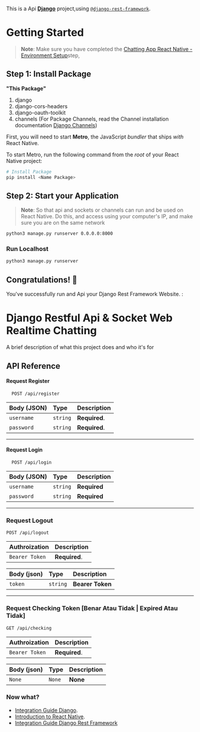 This is a Api [**Django**](https://www.djangoproject.com/) project,using [`@django-rest-framework`](https://www.django-rest-framework.org/).

# Getting Started

>**Note**: Make sure you have completed the [Chatting App React Native - Environment Setup](https://github.com/SamsuSidqy/Chatting-App-React-Native)step, 

## Step 1: Install Package

**"This Package"**
1. django
2. django-cors-headers 
3. django-oauth-toolkit
4. channels (For Package Channels, read the Channel installation documentation [Django Channels](https://channels.readthedocs.io/en/latest/installation.html))

First, you will need to start **Metro**, the JavaScript _bundler_ that ships _with_ React Native.

To start Metro, run the following command from the _root_ of your React Native project:

```bash
# Install Package
pip install <Name Package>

```

## Step 2: Start your Application

>**Note**: So that api and sockets or channels can run and be used on React Native. Do this, and access using your computer's IP, and make sure you are on the same network

```bash
python3 manage.py runserver 0.0.0.0:8000
```

### Run Localhost

```bash
python3 manage.py runserver
```


## Congratulations! :tada:

You've successfully run and Api your Django Rest Framework Website. :


# Django Restful Api & Socket Web Realtime Chatting

A brief description of what this project does and who it's for


## API Reference

#### Request Register

```http
  POST /api/register
```

| Body (JSON) | Type     | Description                |
| :-------- | :------- | :------------------------- |
| `username`| `string` | **Required**.|
| `password`| `string` | **Required**.|


----
#### Request Login

```http
  POST /api/login
```

| Body (JSON) | Type     | Description                       |
| :-------- | :------- | :-------------------------------- |
| `username`      | `string` | **Required**|
| `password`      | `string` | **Required**|



---

### Request Logout

```http
POST /api/logout
```

| Authroization | Description                       |
| :-------- | :-------------------------------- |
|`Bearer Token`| **Required**.|

| Body (json) | Type     | Description                       |
| :-------- | :------- | :-------------------------------- |
|`token`|`string`|**Bearer Token**|
---
### Request Checking Token [Benar Atau Tidak | Expired Atau Tidak]

```http
GET /api/checking
```
| Authroization | Description                       |
| :-------- | :-------------------------------- |
|`Bearer Token`| **Required**.|

| Body (json) | Type     | Description                       |
| :-------- | :------- | :-------------------------------- |
|`None`|`None`|**None**|



### Now what?

- [Integration Guide Django](https://www.djangoproject.com/).
- [Introduction to React Native](https://reactnative.dev/docs/getting-started).
- [Integration Guide Django Rest Framework](https://www.django-rest-framework.org/)

